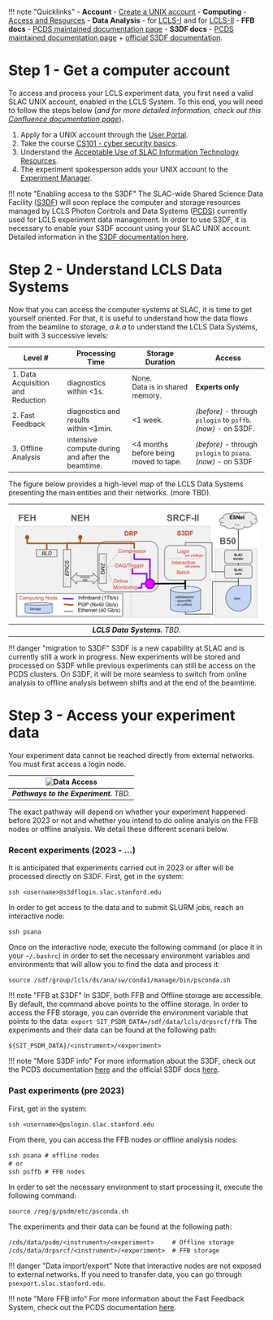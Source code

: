 
!!! note "Quicklinks"
    - **Account** - [Create a UNIX account][6]
    - **Computing** - [Access and Resources][1]
    - **Data Analysis** - for [LCLS-I][2] and for [LCLS-II][3]
    - **FFB docs** - [PCDS maintained documentation page][8]
    - **S3DF docs** - [PCDS maintained documentation page][4] + [official S3DF documentation][5].


# Step 1 - Get a computer account

To access and process your LCLS experiment data, you first need a valid SLAC UNIX account, enabled in the LCLS System.
To this end, you will need to follow the steps below (*and for more detailed information, check out this [Confluence documentation page][6]*).

1. Apply for a UNIX account through the [User Portal](https://userportal.slac.stanford.edu/).
2. Take the course [CS101 - cyber security basics](http://training.slac.stanford.edu/web-training.asp).
3. Understand the [Acceptable Use of SLAC Information Technology Resources](https://policies.slac.stanford.edu/policy/acceptable-use-information-technology-resources).
4. The experiment spokesperson adds your UNIX account to the [Experiment Manager](https://pswww.slac.stanford.edu/lgbk/lgbk/experiments).

!!! note "Enabling access to the S3DF"
    The SLAC-wide Shared Science Data Facility ([S3DF](https://lcls-users.readthedocs.io/en/latest/glossary/#s3df)) will soon replace the computer and storage resources managed by LCLS Photon Controls and Data Systems ([PCDS](https://lcls-users.readthedocs.io/en/latest/glossary/#pcds)) currently used for LCLS experiment data management.
    In order to use S3DF, it is necessary to enable your S3DF account using your SLAC UNIX account. Detailed information in the [S3DF documentation here][7].

# Step 2 - Understand LCLS Data Systems
Now that you can access the computer systems at SLAC, it is time to get yourself oriented. 
For that, it is useful to understand how the data flows from the beamline to storage, *a.k.a* to understand the LCLS Data Systems, built with 3 successive levels:

| Level # | Processing Time | Storage Duration | Access |
| -- | -- | -- | -- |
| 1. Data Acquisition<br> and Reduction | diagnostics within <1s. | None.<br>Data is in shared memory.| **Experts only** |
| 2. Fast Feedback | diagnostics and results<br> within <1min.| <1 week. | *(before) -* through `pslogin` to `psffb`.<br> *(now) -* on S3DF. |
| 3. Offline Analysis | intensive compute during<br> and after the beamtime.| <4 months<br> before being moved to tape.| *(before) -* through `pslogin` to `psana`.<br> *(now) -* on S3DF |

The figure below provides a high-level map of the LCLS Data Systems presenting the main entities and their networks. (more TBD).

| ![Data Systems](images/Data_Systems.png) | 
|:--:| 
| *__LCLS Data Systems.__ TBD.* |


!!! danger "migration to S3DF"
    S3DF is a new capability at SLAC and is currently still a work in progress. 
    New experiments will be stored and processed on S3DF while previous experiments can still be access on the PCDS clusters.
    On S3DF, it will be more seamless to switch from online analysis to offline analysis between shifts and at the end of the beamtime.

# Step 3 - Access your experiment data

Your experiment data cannot be reached directly from external networks. You must first access a login node. 

| ![Data Access](images/Data_Access.png) | 
|:--:| 
| *__Pathways to the Experiment.__ TBD.* |

The exact pathway will depend on whether your experiment happened before 2023 or not and whether you intend to do online analyis on the FFB nodes or offline analysis. 
We detail these different scenarii below.

### Recent experiments (2023 - ...)

It is anticipated that experiments carried out in 2023 or after will be processed directly on S3DF. 
First, get in the system:
```
ssh <username>@s3dflogin.slac.stanford.edu
```
In order to get access to the data and to submit SLURM jobs, reach an interactive node:
```
ssh psana
```
Once on the interactive node, execute the following command (or place it in your `~/.bashrc`) in order to set the necessary environment variables and environments that will allow you to find the data and process it:
``` 
source /sdf/group/lcls/ds/ana/sw/conda1/manage/bin/psconda.sh
```
!!! note "FFB at S3DF"
    In S3DF, both FFB and Offline storage are accessible. By default, the command above points to the offline storage. In order to access the FFB storage, you can override the environment variable that points to the data:
    ```
    export SIT_PSDM_DATA=/sdf/data/lcls/drpsrcf/ffb
    ```
The experiments and their data can be found at the following path:
```
${SIT_PSDM_DATA}/<instrument>/<experiment>
```

!!! note "More S3DF info"
    For more information about the S3DF, check out the PCDS documentation [here][4] and the official S3DF docs [here][5].

### Past experiments (pre 2023)

First, get in the system:
```
ssh <username>@pslogin.slac.stanford.edu
```
From there, you can access the FFB nodes or offline analysis nodes:
```
ssh psana # offline nodes
# or 
ssh psffb # FFB nodes
```
In order to set the necessary environment to start processing it, execute the following command:
```
source /reg/g/psdm/etc/psconda.sh 
```
The experiments and their data can be found at the following path:
```
/cds/data/psdm/<instrument>/<experiment>     # Offline storage
/cds/data/drpsrcf/<instrument>/<experiment>  # FFB storage
```

!!! danger "Data import/export"
    Note that interactive nodes are not exposed to external networks. If you need to transfer data, you can go through `psexport.slac.stanford.edu`.

!!! note "More FFB info"
    For more information about the Fast Feedback System, check out the PCDS documentation [here][8].




[1]: https://confluence.slac.stanford.edu/pages/viewpage.action?pageId=92183280
[2]: https://confluence.slac.stanford.edu/display/PSDM/LCLS+Data+Analysis
[3]: https://confluence.slac.stanford.edu/display/LCLSIIData/LCLS-II+Data+Acquisition+and+Analysis
[4]: https://confluence.slac.stanford.edu/display/PCDS/Running+at+S3DF
[5]: https://s3df.slac.stanford.edu/public/doc/#/
[6]: https://confluence.slac.stanford.edu/display/PCDS/Accounts
[7]: https://s3df.slac.stanford.edu/public/doc/#/accounts-and-access
[8]: https://confluence.slac.stanford.edu/display/PCDS/Fast+Feedback+System
[9]: https://docs.nersc.gov/accounts/